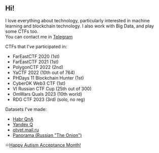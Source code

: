 ## Hi!
I love everything about technology, particularly interested in machine learning and blockchain technology. I also work with Big Data, and play some CTFs too.  
You can contact me in [Telegram](https://t.me/dno5iq)  

CTFs that I've participated in:
- FarEastCTF 2020 (1st)
- FarEastCTF 2021 (1st)
- PolygonCTF 2022 (2nd)
- YaCTF 2022 (10th out of 764)
- PHDays 11 Blockchain Hunter (1st)
- CyberOK Web3 CTF (1st)
- VI Russian CTF Cup (25th out of 300)
- OmWars Quals 2023 (10th world)
- RDG CTF 2023 (3rd) (solo, no reg)

Datasets I've made:
- [Habr QnA](https://huggingface.co/datasets/its5Q/habr_qna)
- [Yandex Q](https://github.com/its5Q/yandex-q)
- [otvet.mail.ru](https://www.kaggle.com/datasets/atleast6characterss/otvetmailru-full)
- [Panorama (Russian "The Onion")](https://huggingface.co/datasets/its5Q/panorama)

♾️[Happy Autism Acceptance Month!](https://autisticadvocacy.org/about-asan/about-autism/)
